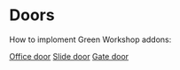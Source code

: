 
# Doors

How to imploment Green Workshop addons:

[Office door](./tutorials/doors/office_door/index.md)
[Slide door](./tutorials/doors/slide_door/index.md)
[Gate door](./tutorials/doors/gate_door/index.md)